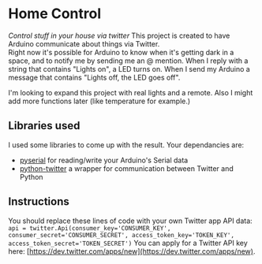 # Home Control 
_Control stuff in your house via twitter_
This project is created to have Arduino communicate about things via Twitter.  
Right now it's possible for Arduino to know when it's getting dark in a space, and to notify me by sending me an @ mention. When I reply with a string that contains "Lights on", a LED turns on. When I send my Arduino a message that contains "Lights off, the LED goes off".

I'm looking to expand this project with real lights and a remote. Also I might add more functions later (like temperature for example.)

## Libraries used
I used some libraries to come up with the result. Your dependancies are:

* [pyserial](http://pyserial.sourceforge.net) for reading/write your Arduino's Serial data
* [python-twitter](http://code.google.com/p/python-twitter/) a wrapper for communication between Twitter and Python

## Instructions
You should replace these lines of code with your own Twitter app API data:  
`api = twitter.Api(consumer_key='CONSUMER_KEY', consumer_secret='CONSUMER_SECRET', access_token_key='TOKEN_KEY', access_token_secret='TOKEN_SECRET')`
You can apply for a Twitter API key here: [https://dev.twitter.com/apps/new](https://dev.twitter.com/apps/new).
